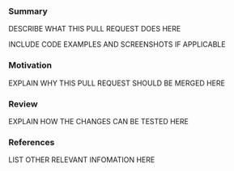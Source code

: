 <!--
PLEASE WRITE YOUR MESSAGE IN ENGLISH. BE NICE.

THANK YOU FOR CONTRIBUTING TO THIS PROJECT.
-->
### Summary

DESCRIBE WHAT THIS PULL REQUEST DOES HERE

INCLUDE CODE EXAMPLES AND SCREENSHOTS IF APPLICABLE

### Motivation

EXPLAIN WHY THIS PULL REQUEST SHOULD BE MERGED HERE

### Review

EXPLAIN HOW THE CHANGES CAN BE TESTED HERE

### References

LIST OTHER RELEVANT INFOMATION HERE
